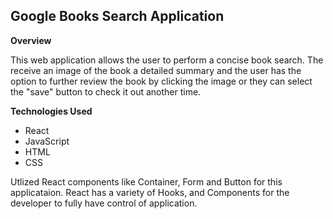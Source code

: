 ## Google Books Search Application 


**Overview**

This web application allows the user to perform a concise book search. The receive an image of the book a detailed summary and the user has the option to further review the book by clicking the image or they can select the "save" button to check it out another time. 


**Technologies Used**

- React
- JavaScript
- HTML
- CSS

Utlized React components like Container, Form and Button for this applicataion. React has a variety of Hooks, and Components for the developer to fully have control of application.


![]()